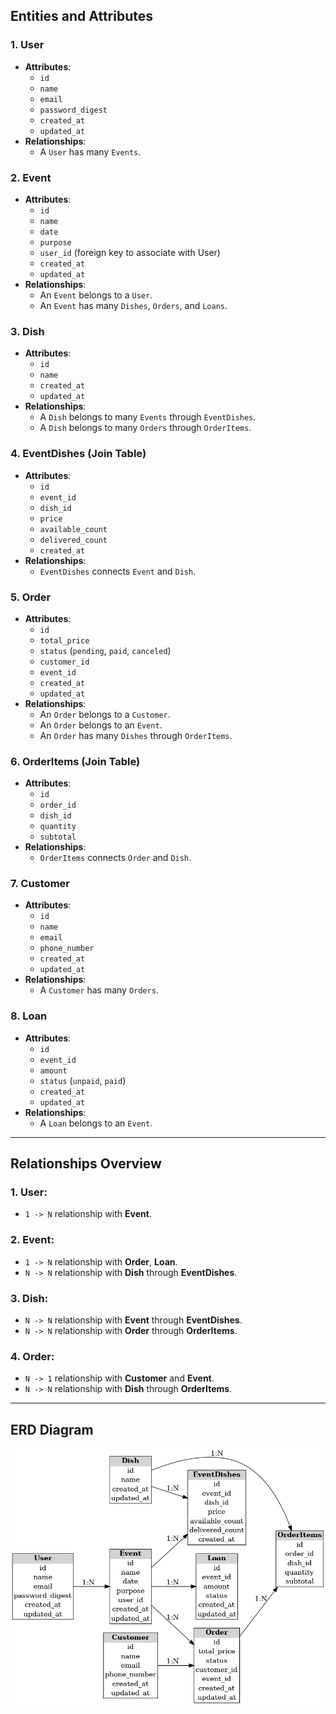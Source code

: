## Entities and Attributes

### 1. **User**
- **Attributes**:
  - `id`
  - `name`
  - `email`
  - `password_digest`
  - `created_at`
  - `updated_at`
- **Relationships**:
  - A `User` has many `Events`.

### 2. **Event**
- **Attributes**:
  - `id`
  - `name`
  - `date`
  - `purpose`
  - `user_id` (foreign key to associate with User)
  - `created_at`
  - `updated_at`
- **Relationships**:
  - An `Event` belongs to a `User`.
  - An `Event` has many `Dishes`, `Orders`, and `Loans`.

### 3. **Dish**
- **Attributes**:
  - `id`
  - `name`
  - `created_at`
  - `updated_at`
- **Relationships**:
  - A `Dish` belongs to many `Events` through `EventDishes`.
  - A `Dish` belongs to many `Orders` through `OrderItems`.

### 4. **EventDishes (Join Table)**
- **Attributes**:
  - `id`
  - `event_id`
  - `dish_id`
  - `price`
  - `available_count`
  - `delivered_count`
  - `created_at`
- **Relationships**:
  - `EventDishes` connects `Event` and `Dish`.

### 5. **Order**
- **Attributes**:
  - `id`
  - `total_price`
  - `status` (`pending`, `paid`, `canceled`)
  - `customer_id`
  - `event_id`
  - `created_at`
  - `updated_at`
- **Relationships**:
  - An `Order` belongs to a `Customer`.
  - An `Order` belongs to an `Event`.
  - An `Order` has many `Dishes` through `OrderItems`.

### 6. **OrderItems (Join Table)**
- **Attributes**:
  - `id`
  - `order_id`
  - `dish_id`
  - `quantity`
  - `subtotal`
- **Relationships**:
  - `OrderItems` connects `Order` and `Dish`.

### 7. **Customer**
- **Attributes**:
  - `id`
  - `name`
  - `email`
  - `phone_number`
  - `created_at`
  - `updated_at`
- **Relationships**:
  - A `Customer` has many `Orders`.

### 8. **Loan**
- **Attributes**:
  - `id`
  - `event_id`
  - `amount`
  - `status` (`unpaid`, `paid`)
  - `created_at`
  - `updated_at`
- **Relationships**:
  - A `Loan` belongs to an `Event`.

---

## Relationships Overview

### 1. **User**:
   - `1 -> N` relationship with **Event**.

### 2. **Event**:
   - `1 -> N` relationship with **Order**, **Loan**.
   - `N -> N` relationship with **Dish** through **EventDishes**.

### 3. **Dish**:
   - `N -> N` relationship with **Event** through **EventDishes**.
   - `N -> N` relationship with **Order** through **OrderItems**.

### 4. **Order**:
   - `N -> 1` relationship with **Customer** and **Event**.
   - `N -> N` relationship with **Dish** through **OrderItems**.

---

## ERD Diagram

![food_sales_event_erd.png](images/food_sales_event_erd.png)